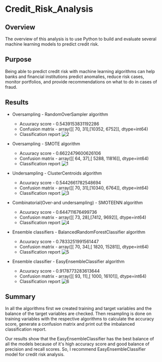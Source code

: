 # Credit_Risk_Analysis

## Overview
The overview of this analysis is to use Python to build and evaluate several machine learning models to predict credit risk. 

## Purpose
Being able to predict credit risk with machine learning algorithms can help banks and financial institutions predict anomalies, reduce risk cases, monitor portfolios, and provide recommendations on what to do in cases of fraud.

## Results
  - Oversampling - RandomOverSampler algorithm
     - Acuuracy score - 0.5439153831192286
     - Confusion matrix - array([[   70,    31],[10352,  6752]], dtype=int64)
     - Classification report
    ![2](https://user-images.githubusercontent.com/95719819/166175652-06ee1e8b-5060-4a1b-890a-b91f61016b7b.png)

  - Oversampling - SMOTE algorithm
     - Acuuracy score - 0.6622479600626106
     - Confusion matrix - array([[   64,    37],[ 5288, 11816]], dtype=int64)
     - Classification report
    ![1](https://user-images.githubusercontent.com/95719819/166175629-5e5c2d57-6f0b-4680-82ae-fee54f286aea.png)

  - Undersampling - ClusterCentroids algorithm
     - Acuuracy score - 0.5442661782548694
     - Confusion matrix - array([[   70,    31],[10340,  6764]], dtype=int64)
     - Classification report
    ![3](https://user-images.githubusercontent.com/95719819/166175691-51c6aa63-7f19-43c9-a2c9-0a725e8c8828.png)

  - Combinatorial(Over-and undersampling) - SMOTEENN algorithm
     - Acuuracy score - 0.644711676499736
     - Confusion matrix - array([[  73,   28],[7412, 9692]], dtype=int64)
     - Classification report
    ![4](https://user-images.githubusercontent.com/95719819/166175709-9cd7df9a-4b05-418e-a888-c879602d1c0a.png)

  - Ensemble classifiers - BalancedRandomForestClassifier algorithm
     - Acuuracy score - 0.7833251991561447
     - Confusion matrix - array([[   70,    34],[ 1820, 15281]], dtype=int64)
     - Classification report
    ![5](https://user-images.githubusercontent.com/95719819/166175724-6f238b8c-b53f-4ff3-8d4e-a6ba6d2e630e.png)

  - Ensemble classifier - EasyEnsembleClassifier algorithm
     - Acuuracy score - 0.9178773283613644
     - Confusion matrix - array([[   93,    11],[ 1000, 16101]], dtype=int64)
     - Classification report
  ![6](https://user-images.githubusercontent.com/95719819/166175738-69c16aec-3243-4ea7-b33e-e6c9bc1fdd5c.png)

## Summary
In all the algorithms first we created training and target variables and the balance of the target variables are checked. Then resampling is done on training variables with the respective algorithms to calculate the accuracy score, generate a confusion matrix and print out the imbalanced classification report.

Our results show that the EasyEnsembleClassifier has the best balance of all the models because of it's high accuracy score and good balance of precision and recall scores. So, I recommend EasyEnsembleClassifier model for credit risk analysis.
